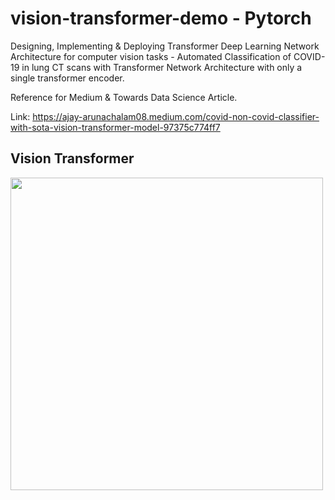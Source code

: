 # vision-transformer-demo - Pytorch
Designing, Implementing &amp; Deploying Transformer Deep Learning Network Architecture for computer vision tasks - Automated Classification of COVID-19 in lung CT scans with Transformer Network Architecture with only a single transformer encoder. 

Reference for Medium & Towards Data Science Article. 

Link: https://ajay-arunachalam08.medium.com/covid-non-covid-classifier-with-sota-vision-transformer-model-97375c774ff7

## Vision Transformer 

<img src="./images/vision-transformer.gif" width="500px"></img>

